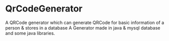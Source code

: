 # QrCodeGenerator
A QRCode generator which can generate QRCode for basic information of a person &amp; stores in a database
A Generator made in java & mysql database and some java libraries.
